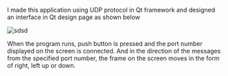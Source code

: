 I made this application using UDP protocol in Qt framework and designed an interface in Qt design page as shown below

![sdsd](https://user-images.githubusercontent.com/48382473/76094694-56ef3480-5fc3-11ea-941e-071078c7f341.png)

When the program runs, push button is pressed and the port number displayed on the screen is connected. And in the direction of the messages from the specified port number, the frame on the screen moves in the form of right, left up or down.
